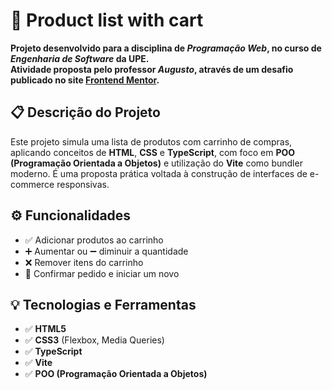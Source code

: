 # 🛒 Product list with cart

**Projeto desenvolvido para a disciplina de *Programação Web*, no curso de *Engenharia de Software* da UPE.  
Atividade proposta pelo professor *Augusto*, através de um desafio publicado no site [Frontend Mentor](https://www.frontendmentor.io).**

## 📋 Descrição do Projeto

Este projeto simula uma lista de produtos com carrinho de compras, aplicando conceitos de **HTML**, **CSS** e **TypeScript**, com foco em **POO (Programação Orientada a Objetos)** e utilização do **Vite** como bundler moderno. É uma proposta prática voltada à construção de interfaces de e-commerce responsivas.

## ⚙️ Funcionalidades

- ✅ Adicionar produtos ao carrinho  
- ➕ Aumentar ou ➖ diminuir a quantidade  
- ❌ Remover itens do carrinho  
- 🧾 Confirmar pedido e iniciar um novo  


## 💡 Tecnologias e Ferramentas

- ✅ **HTML5**  
- ✅ **CSS3** (Flexbox, Media Queries)  
- ✅ **TypeScript**  
- ✅ **Vite**  
- ✅ **POO (Programação Orientada a Objetos)**  